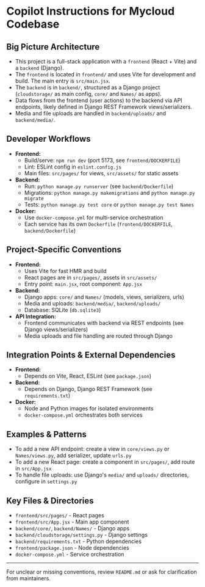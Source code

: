 # Copilot Instructions for Mycloud Codebase

## Big Picture Architecture
- This project is a full-stack application with a `frontend` (React + Vite) and a `backend` (Django).
- The `frontend` is located in `frontend/` and uses Vite for development and build. The main entry is `src/main.jsx`.
- The `backend` is in `backend/`, structured as a Django project (`cloudstorage/` as main config, `core/` and `Names/` as apps).
- Data flows from the frontend (user actions) to the backend via API endpoints, likely defined in Django REST Framework views/serializers.
- Media and file uploads are handled in `backend/uploads/` and `backend/media/`.

## Developer Workflows
- **Frontend:**
  - Build/serve: `npm run dev` (port 5173, see `frontend/DOCKERFILE`)
  - Lint: ESLint config in `eslint.config.js`
  - Main files: `src/pages/` for views, `src/assets/` for static assets
- **Backend:**
  - Run: `python manage.py runserver` (see `backend/Dockerfile`)
  - Migrations: `python manage.py makemigrations` and `python manage.py migrate`
  - Tests: `python manage.py test core` or `python manage.py test Names`
- **Docker:**
  - Use `docker-compose.yml` for multi-service orchestration
  - Each service has its own `Dockerfile` (`frontend/DOCKERFILE`, `backend/Dockerfile`)

## Project-Specific Conventions
- **Frontend:**
  - Uses Vite for fast HMR and build
  - React pages are in `src/pages/`, assets in `src/assets/`
  - Entry point: `main.jsx`, root component: `App.jsx`
- **Backend:**
  - Django apps: `core/` and `Names/` (models, views, serializers, urls)
  - Media and uploads: `backend/media/`, `backend/uploads/`
  - Database: SQLite (`db.sqlite3`)
- **API Integration:**
  - Frontend communicates with backend via REST endpoints (see Django views/serializers)
  - Media uploads and file handling are routed through Django

## Integration Points & External Dependencies
- **Frontend:**
  - Depends on Vite, React, ESLint (see `package.json`)
- **Backend:**
  - Depends on Django, Django REST Framework (see `requirements.txt`)
- **Docker:**
  - Node and Python images for isolated environments
  - `docker-compose.yml` orchestrates both services

## Examples & Patterns
- To add a new API endpoint: create a view in `core/views.py` or `Names/views.py`, add serializer, update `urls.py`
- To add a new React page: create a component in `src/pages/`, add route in `src/App.jsx`
- To handle file uploads: use Django's `media/` and `uploads/` directories, configure in `settings.py`

## Key Files & Directories
- `frontend/src/pages/` - React pages
- `frontend/src/App.jsx` - Main app component
- `backend/core/`, `backend/Names/` - Django apps
- `backend/cloudstorage/settings.py` - Django settings
- `backend/requirements.txt` - Python dependencies
- `frontend/package.json` - Node dependencies
- `docker-compose.yml` - Service orchestration

---
For unclear or missing conventions, review `README.md` or ask for clarification from maintainers.

